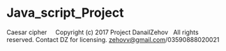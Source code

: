 # Java_script_Project
Caesar cipher
  
 Copyright (c) 2017 Project DanailZehov
  All rights reserved. Contact DZ for licensing.
  zehovv@gmail.com/03590888020021
 
